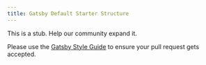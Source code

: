 ```yaml
---
title: Gatsby Default Starter Structure
---
```


This is a stub. Help our community expand it.

Please use the [Gatsby Style Guide](/docs/gatsby-style-guide/) to ensure your
pull request gets accepted.
